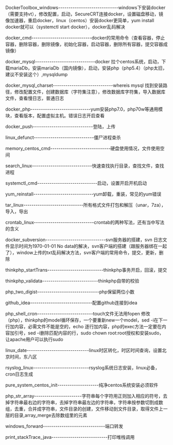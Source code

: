 DockerToolbox_windows-----------------------------windows下安装docker（需要支持vt），修改配置，启动，SecureCRT连接docker，设置磁盘移动，镜像加速器，重启docker，linux（centos）安装docker更简单，yum install docker就可以（systemctl start docker），docker乱码解决



docker_cmd-----------------------------docker的常用命令（查看容器，停止容器，删除容器，删除镜像，初始化容器，启动容器，删除所有容器，提交容器成镜像）



docker_mysql-----------------------------docker 拉个centos系统，启动，下载mariaDb，安装mariaDb（国内镜像），启动，安装php（php5.4）（php太旧，建议不安装这个）,mysqldump 



docker_mysql_charset-----------------------------whereis mysql 找到安装路径，修改配置文件，创建数据库（字符集注意），修改数据库字符集，导入数据库文件，查看慢日志，普通日志


docker_php-----------------------------yum安装php7.0，php70w等通用模块，查看版本，配置虚拟主机。错误日志开启查看



docker_push-----------------------------登陆，上传




linux_defunct-----------------------------僵尸进程查杀




memory_centos_cmd-----------------------------硬盘使用情况，文件使用空间



search_linux-----------------------------快速查找执行目录，查找文件，查找进程


systemctl_cmd-----------------------------启动，设置开启开机启动


yum_reinstall-----------------------------yum卸载，重装，常见的yum错误


tar_linux-----------------------------所有格式文件打包和解压（unar，7za），导入，导出

crontab_linux-----------------------------crontab的两种写法，还有当中写法的含义


docker_subversion-----------------------------svn服务器的搭建，svn 日志文件显示时间为1970-01-01 No data的解决，svn客户端的搭建（跟服务器绑在一起了），window上传的txt乱码解决方法，svn客户端的常用命令，提交，更新，删除


thinkphp_startTrans---------------------------thinkphp事务开启，回滚，提交


thinkphp_validata---------------------------thinkphp自带的校验


php_two_digist------------------------------php保留两位小数


github_idea------------------------------配置github连接到idea


php_shell_cron---------------------------touch文件无法用fopen 修改（php），thinkphp的model循环保存，一个要重新new一个model，sed -i在下一行加内容，必需文件不能是空的，echo 逐行加内容，php的exec方法一定要在内容加引号，sed -i删除匹配内容的行，sudo chown root:root授权和安装sudo，让apache用户可以执行sudo

linux_date------------------------------linux时区转化，时区时间查询，设置北京时间，东八区

rsyslog_linux---------------------------rsyslog系统日志安装，linux必备，cron日志生成

pure_system_centos_init--------------------纯净centos系统安装必须软件

php_str_array-----------------------字符串每个字符用正则加入相应的符号，去掉字符串最右边的字符串，去掉字符串最左边的字符串，字符串按参数切割成数组，去重，合并成字符串，文件目录的创建，文件移动到文件目录，取得文件上一层的目录,array_merge去除数组里的元素

windows_forward------------------------------端口转发

print_stackTrace_java---------------------------打印堆栈调用

